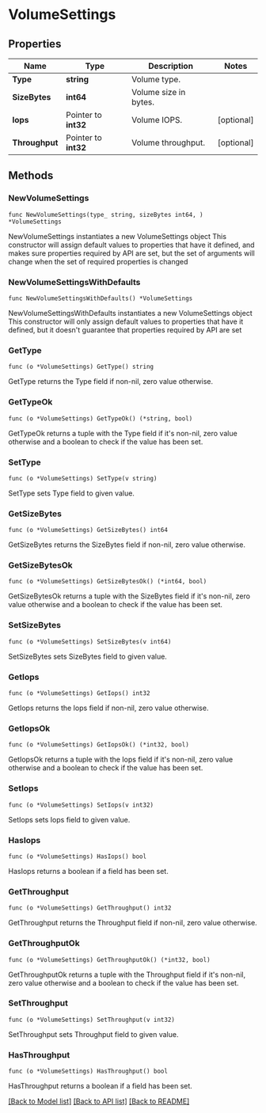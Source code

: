 # VolumeSettings

## Properties

Name | Type | Description | Notes
------------ | ------------- | ------------- | -------------
**Type** | **string** | Volume type. | 
**SizeBytes** | **int64** | Volume size in bytes. | 
**Iops** | Pointer to **int32** | Volume IOPS. | [optional] 
**Throughput** | Pointer to **int32** | Volume throughput. | [optional] 

## Methods

### NewVolumeSettings

`func NewVolumeSettings(type_ string, sizeBytes int64, ) *VolumeSettings`

NewVolumeSettings instantiates a new VolumeSettings object
This constructor will assign default values to properties that have it defined,
and makes sure properties required by API are set, but the set of arguments
will change when the set of required properties is changed

### NewVolumeSettingsWithDefaults

`func NewVolumeSettingsWithDefaults() *VolumeSettings`

NewVolumeSettingsWithDefaults instantiates a new VolumeSettings object
This constructor will only assign default values to properties that have it defined,
but it doesn't guarantee that properties required by API are set

### GetType

`func (o *VolumeSettings) GetType() string`

GetType returns the Type field if non-nil, zero value otherwise.

### GetTypeOk

`func (o *VolumeSettings) GetTypeOk() (*string, bool)`

GetTypeOk returns a tuple with the Type field if it's non-nil, zero value otherwise
and a boolean to check if the value has been set.

### SetType

`func (o *VolumeSettings) SetType(v string)`

SetType sets Type field to given value.


### GetSizeBytes

`func (o *VolumeSettings) GetSizeBytes() int64`

GetSizeBytes returns the SizeBytes field if non-nil, zero value otherwise.

### GetSizeBytesOk

`func (o *VolumeSettings) GetSizeBytesOk() (*int64, bool)`

GetSizeBytesOk returns a tuple with the SizeBytes field if it's non-nil, zero value otherwise
and a boolean to check if the value has been set.

### SetSizeBytes

`func (o *VolumeSettings) SetSizeBytes(v int64)`

SetSizeBytes sets SizeBytes field to given value.


### GetIops

`func (o *VolumeSettings) GetIops() int32`

GetIops returns the Iops field if non-nil, zero value otherwise.

### GetIopsOk

`func (o *VolumeSettings) GetIopsOk() (*int32, bool)`

GetIopsOk returns a tuple with the Iops field if it's non-nil, zero value otherwise
and a boolean to check if the value has been set.

### SetIops

`func (o *VolumeSettings) SetIops(v int32)`

SetIops sets Iops field to given value.

### HasIops

`func (o *VolumeSettings) HasIops() bool`

HasIops returns a boolean if a field has been set.

### GetThroughput

`func (o *VolumeSettings) GetThroughput() int32`

GetThroughput returns the Throughput field if non-nil, zero value otherwise.

### GetThroughputOk

`func (o *VolumeSettings) GetThroughputOk() (*int32, bool)`

GetThroughputOk returns a tuple with the Throughput field if it's non-nil, zero value otherwise
and a boolean to check if the value has been set.

### SetThroughput

`func (o *VolumeSettings) SetThroughput(v int32)`

SetThroughput sets Throughput field to given value.

### HasThroughput

`func (o *VolumeSettings) HasThroughput() bool`

HasThroughput returns a boolean if a field has been set.


[[Back to Model list]](../README.md#documentation-for-models) [[Back to API list]](../README.md#documentation-for-api-endpoints) [[Back to README]](../README.md)


